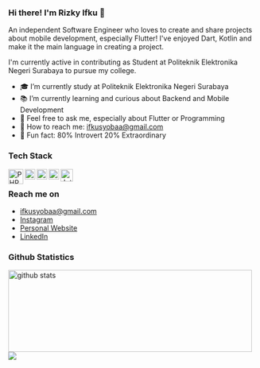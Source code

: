 ### Hi there! I'm Rizky Ifku 👋

An independent Software Engineer who loves to create and share projects about mobile development, especially Flutter! I've enjoyed Dart, Kotlin and make it the main language in creating a project.

I'm currently active in contributing as Student at Politeknik Elektronika Negeri Surabaya to pursue my college.

- 🎓 I’m currently study at Politeknik Elektronika Negeri Surabaya
- 📚 I’m currently learning and curious about Backend and Mobile Development
- 💬 Feel free to ask me, especially about Flutter or Programming
- 📧 How to reach me: ifkusyobaa@gmail.com
- 🤡 Fun fact: 80% Introvert 20% Extraordinary 

### Tech Stack
<a href="#"><img align="left" alt="PHP" title="PHP" width="30px" src="https://www.php.net/images/logos/new-php-logo.svg" /></a>
<a href="#"><img align="left" alt="Dart" title="Dart" width="21px" src="https://upload.wikimedia.org/wikipedia/commons/thumb/9/91/Dart-logo-icon.svg/2048px-Dart-logo-icon.svg.png" /></a>
<a href="#"><img align="left" alt="Flutter" title="Flutter" width="21px" src="https://res.cloudinary.com/dsabkkzly/image/upload/v1676724813/flutter_ylfpih.png" /></a>
<a href="#"><img align="left" alt="Kotlin" title="Kotlin" width="21px" src="https://upload.wikimedia.org/wikipedia/commons/thumb/0/06/Kotlin_Icon.svg/2048px-Kotlin_Icon.svg.png" /></a>
<a href="#"><img align="left" alt="Jetpack Compose" title="Jetpack Compose" width="25px" src="https://github.com/sensze/sensze/assets/89537572/580d10c7-48b8-41a7-a0af-b288478369fe" /></a>
<br>

### Reach me on
- ifkusyobaa@gmail.com
- <a href="https://www.instagram.com/ifkuuuu/">Instagram</a>
- <a href="https://ifkusyoba.netlify.app/">Personal Website</a>
- <a href="https://linkedin.com/in/ifkusyoba">LinkedIn</a>

### Github Statistics
<p>
  <img align="left" width="490" height="165" src="https://github-readme-stats.vercel.app/api/?username=sensze&show_icons=true&title_color=fffffff&icon_color=000000&text_color=000000" alt="github stats"/>
  <a href="https://github.com/anuraghazra/github-readme-stats">
    <img align="center" src="https://github-readme-stats.anuraghazra1.vercel.app/api/top-langs/?username=sensze" />
  </a>
</p>

